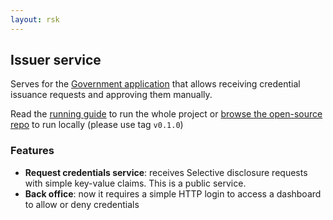 ```yaml
---
layout: rsk
---
```


## Issuer service

Serves for the [Government application](../../applications/issuer-app) that allows receiving credential issuance requests and approving them manually.

Read the [running guide](../../run) to run the whole project or [browse the open-source repo](https://github.com/rsksmart/rif-identity-services/tree/v0.1.0/services/issuer) to run locally (please use tag `v0.1.0`)

### Features

- **Request credentials service**: receives Selective disclosure requests with simple key-value claims. This is a public service.
- **Back office**: now it requires a simple HTTP login to access a dashboard to allow or deny credentials
